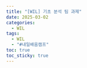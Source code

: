 ```yaml
---
title: "[WIL] 기초 분석 팀 과제"
date: 2025-03-02
categories:
  - WIL
tags:
  - WIL
  - "#내일배움캠프"
toc: true
toc_sticky: true
---
```

